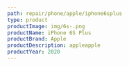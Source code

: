 ```yaml
---
path: repair/phone/apple/iphone6splus
type: product
productImage: img/6s-.png
productName: iPhone 6S Plus
productBrand: Apple
productDescription: appleapple
productYear: 2020
---
```

